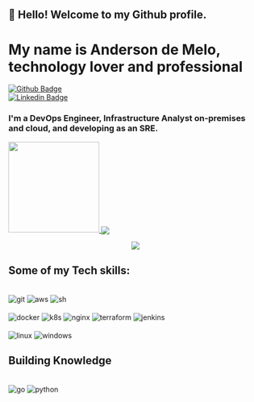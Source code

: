 ## 👋 Hello! Welcome to my Github profile.

# My name is Anderson de Melo, technology lover and professional 

[![Github Badge](https://img.shields.io/badge/-Github-000?style=flat-square&logo=Github&logoColor=white&link=https://github.com/andersondmelo)](https://github.com/andersondmelo)<br>
[![Linkedin Badge](https://img.shields.io/badge/-LinkedIn-blue?style=flat-square&logo=Linkedin&logoColor=white&link=https://www.linkedin.com/in/andersondmelo/)](https://www.linkedin.com/in/andersondmelo/)

### I'm a DevOps Engineer, Infrastructure Analyst on-premises and cloud, and developing as an SRE.

<div>
<a href="https://github.com/andersondmelo">
<img height="180em" src="https://github-readme-stats.vercel.app/api/top-langs/?username=andersondmelo&layout=compact&langs_count=7&theme=dracula"/>
<img align="center" src="https://github-readme-stats.vercel.app/api/top-langs/?username=andersondmelo&theme=tokyonight&bg_color=000000&text_color=00CCCC&border_color=003366&border_radius=20%&locale=en"/>
</div>
  

<p align="center"
  <a href="https://github.com/anuraghazra/github-readme-stats">
    <img align="center" src="https://github-readme-stats.vercel.app/api/top-langs/?username=andersondmelo&theme=tokyonight&bg_color=000000&text_color=00CCCC&border_color=003366&border_radius=20%&locale=en"/>
  </a>
</p>

## Some of my Tech skills: 
<div style="display: inline_block"><br>
  <img align="center" alt="git" src="https://img.shields.io/badge/git-%23F05033.svg?style=for-the-badge&logo=git&logoColor=white">

  <img align="center" alt="aws" src="https://img.shields.io/badge/AWS-%23FF9900.svg?style=for-the-badge&logo=amazon-aws&logoColor=white">
  <img align="center" alt="sh" src="https://img.shields.io/badge/shell_script-%23121011.svg?style=for-the-badge&logo=gnu-bash&logoColor=white">
  
</div>
<div style="display: inline_block"><br>
  <img align="center" alt="docker" src="https://img.shields.io/badge/docker-%230db7ed.svg?style=for-the-badge&logo=docker&logoColor=white">
  <img align="center" alt="k8s" src="https://img.shields.io/badge/kubernetes-%23326ce5.svg?style=for-the-badge&logo=kubernetes&logoColor=white">
  <img align="center" alt="nginx" src="https://img.shields.io/badge/nginx-%23009639.svg?style=for-the-badge&logo=nginx&logoColor=white">
  <img align="center" alt="terraform" src="https://img.shields.io/badge/terraform-%235835CC.svg?style=for-the-badge&logo=terraform&logoColor=white">
  <img align="center" alt="jenkins" src="https://img.shields.io/badge/jenkins-%232C5263.svg?style=for-the-badge&logo=jenkins&logoColor=white">
</div>

<div style="display: inline_block"><br>
  <img align="center" alt="linux" src="https://img.shields.io/badge/Linux-FFFFFF?style=for-the-badge&logo=linux&logoColor=black">
  <img align="center" alt="windows" src="https://img.shields.io/badge/Windows-0078D6?style=for-the-badge&logo=windows&logoColor=white">
</div>

## Building Knowledge
<div style="display: inline_block"><br>
  <img align="center" alt="go" src="https://img.shields.io/badge/go-%2300ADD8.svg?style=for-the-badge&logo=go&logoColor=white">
  <img align="center" alt="python" src="https://img.shields.io/badge/python-3670A0?style=for-the-badge&logo=python&logoColor=ffdd54">
  
</div>
